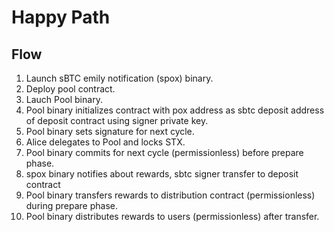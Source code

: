 # Happy Path

## Flow

1. Launch sBTC emily notification (spox) binary.
1. Deploy pool contract.
1. Lauch Pool binary.
1. Pool binary initializes contract with pox address as sbtc deposit address of deposit contract using signer private key.
1. Pool binary sets signature for next cycle.
1. Alice delegates to Pool and locks STX.
1. Pool binary commits for next cycle (permissionless) before prepare phase.
1. spox binary notifies about rewards, sbtc signer transfer to deposit contract
1. Pool binary transfers rewards to distribution contract (permissionless) during prepare phase.
1. Pool binary distributes rewards to users (permissionless) after transfer.
